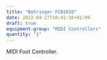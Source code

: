 ```yaml
---
title: "Behringer FCB1010"
date: 2022-04-27T10:41:16+01:00
draft: true
equipment-group: "MIDI Controllers"
quantity: "1"
---
```


MIDI Foot Controller.